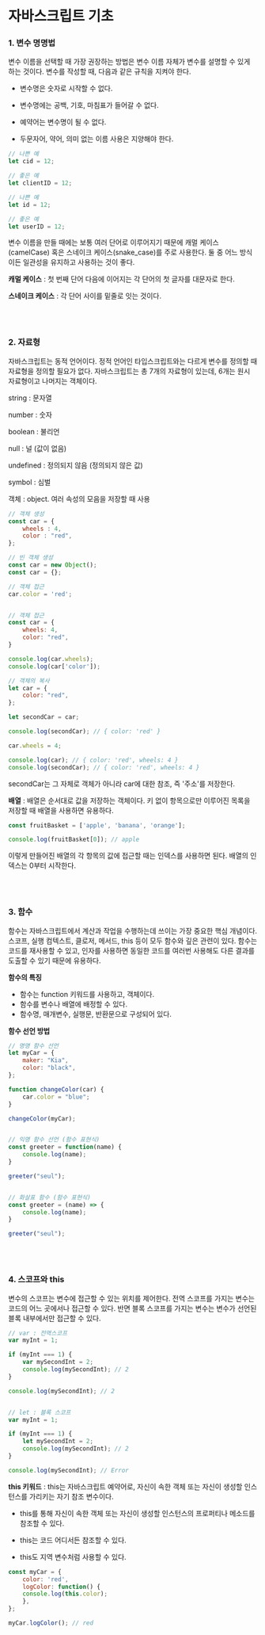 # 자바스크립트 기초

### 1. 변수 명명법

변수 이름을 선택할 때 가장 권장하는 방법은 변수 이름 자체가 변수를 설명할 수 있게 하는 것이다. 변수를 작성할 때, 다음과 같은 규칙을 지켜야 한다.

- 변수명은 숫자로 시작할 수 없다.

- 변수명에는 공백, 기호, 마침표가 들어갈 수 없다.

- 예약어는 변수명이 될 수 없다.

- 두문자어, 약어, 의미 없는 이름 사용은 지양해야 한다.

```javascript
// 나쁜 예
let cid = 12;

// 좋은 예
let clientID = 12;

// 나쁜 예
let id = 12;

// 좋은 예
let userID = 12;
```

변수 이름을 만들 때에는 보통 여러 단어로 이루어지기 때문에 캐멀 케이스(camelCase) 혹은 스네이크 케이스(snake_case)를 주로 사용한다. 둘 중 어느 방식이든 일관성을 유지하고 사용하는 것이 좋다.

**캐멀 케이스** : 첫 번째 단어 다음에 이어지는 각 단어의 첫 글자를 대문자로 한다.

**스네이크 케이스** : 각 단어 사이를 밑줄로 잇는 것이다.

</br>

</br>

### 2. 자료형

자바스크립트는 동적 언어이다. 정적 언어인 타입스크립트와는 다르게 변수를 정의할 때 자료형을 정의할 필요가 없다. 자바스크립트는 총 7개의 자료형이 있는데, 6개는 원시 자료형이고 나머지는 객체이다.

string : 문자열

number : 숫자

boolean : 불리언

null : 널 (값이 없음)

undefined : 정의되지 않음 (정의되지 않은 값)

symbol : 심벌

객체 : object. 여러 속성의 모음을 저장할 때 사용

```javascript
// 객체 생성
const car = {
    wheels : 4,
    color : "red",
};

// 빈 객체 생성
const car = new Object();
const car = {};

// 객체 접근
car.color = 'red';


// 객체 접근
const car = {
    wheels: 4,
    color: "red",
}

console.log(car.wheels);
console.log(car['color']);
```

```javascript
// 객체의 복사
let car = {
	color: "red",
};

let secondCar = car;

console.log(secondCar); // { color: 'red' }

car.wheels = 4;

console.log(car); // { color: 'red', wheels: 4 }
console.log(secondCar); // { color: 'red', wheels: 4 }
```

secondCar는 그 자체로 객체가 아니라 car에 대한 참조, 즉 '주소'를 저장한다.

**배열** : 배열은 순서대로 값을 저장하는 객체이다. 키 없이 항목으로만 이루어진 목록을 저장할 때 배열을 사용하면 유용하다.

```javascript
const fruitBasket = ['apple', 'banana', 'orange'];

console.log(fruitBasket[0]); // apple
```

이렇게 만들어진 배열의 각 항목의 값에 접근할 때는 인덱스를 사용하면 된다. 배열의 인덱스는 0부터 시작한다.

</br>

</br>

### 3. 함수

함수는 자바스크립트에서 계산과 작업을 수행하는데 쓰이는 가장 중요한 핵심 개념이다. 스코프, 실행 컴텍스트, 클로저, 메서드, this 등이 모두 함수와 깊은 관련이 있다. 함수는 코드를 재사용할 수 있고, 인자를 사용하면 동일한 코드를 여러번 사용해도 다른 결과를 도출할 수 있기 때문에 유용하다.

**함수의 특징**

- 함수는 function 키워드를 사용하고, 객체이다.
- 함수를 변수나 배열에 배정할 수 있다.
- 함수명, 매개변수, 실행문, 반환문으로 구성되어 있다.

**함수 선언 방법**

```javascript
// 명명 함수 선언
let myCar = {
    maker: "Kia",
    color: "black",
};

function changeColor(car) {
	car.color = "blue";
}

changeColor(myCar);


// 익명 함수 선언 (함수 표현식)
const greeter = function(name) {
    console.log(name);
}

greeter("seul");


// 화살표 함수 (함수 표현식)
const greeter = (name) => {
    console.log(name);
}

greeter("seul");
```

</br>

</br>

### 4. 스코프와 this

변수의 스코프는 변수에 접근할 수 있는 위치를 제어한다. 전역 스코프를 가지는 변수는 코드의 어느 곳에서나 접근할 수 있다. 반면 블록 스코프를 가지는 변수는 변수가 선언된 블록 내부에서만 접근할 수 있다.

```javascript
// var : 전역스코프
var myInt = 1;

if (myInt === 1) {
    var mySecondInt = 2;
    console.log(mySecondInt); // 2
}

console.log(mySecondInt); // 2


// let : 블록 스코프
var myInt = 1;

if (myInt === 1) {
	let mySecondInt = 2;
	console.log(mySecondInt); // 2
}

console.log(mySecondInt); // Error
```

**this 키워드** : this는 자바스크립트 예약어로, 자신이 속한 객체 또는 자신이 생성할 인스턴스를 가리키는 자기 참조 변수이다.

- this를 통해 자신이 속한 객체 또는 자신이 생성할 인스턴스의 프로퍼티나 메소드를 참조할 수 있다.

- this는 코드 어디서든 참조할 수 있다.

- this도 지역 변수처럼 사용할 수 있다.

```javascript
const myCar = {
    color: 'red',
    logColor: function() {
    console.log(this.color);
	},
};

myCar.logColor(); // red
```